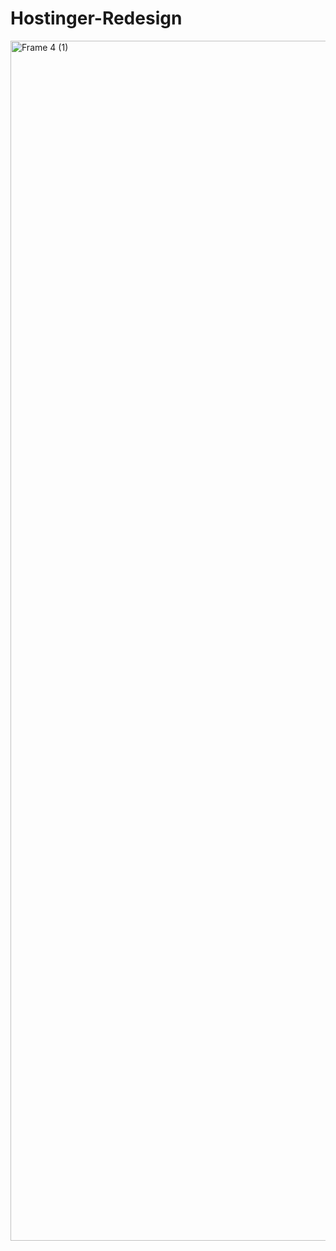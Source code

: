 # Hostinger-Redesign
 
<img width="1920" alt="Frame 4 (1)" src="https://user-images.githubusercontent.com/52550558/192102179-006150d6-7942-4c62-84e7-7a63ea5a9224.png">
